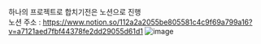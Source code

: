 하나의 프로젝트로 합치기전은 노션으로 진행<br/>
노션 주소 : https://www.notion.so/112a2a2055be805581c4c9f69a799a16?v=a7121aed7fbf44378fe2dd29055d61d1
![image](https://github.com/user-attachments/assets/e547e294-81fa-4bd9-b37e-d942bf8943c4)
